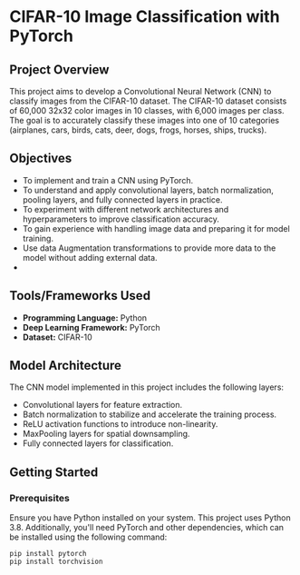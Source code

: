 # CIFAR-10 Image Classification with PyTorch

## Project Overview
This project aims to develop a Convolutional Neural Network (CNN) to classify images from the CIFAR-10 dataset. The CIFAR-10 dataset consists of 60,000 32x32 color images in 10 classes, with 6,000 images per class. The goal is to accurately classify these images into one of 10 categories (airplanes, cars, birds, cats, deer, dogs, frogs, horses, ships, trucks).

## Objectives
- To implement and train a CNN using PyTorch.
- To understand and apply convolutional layers, batch normalization, pooling layers, and fully connected layers in practice.
- To experiment with different network architectures and hyperparameters to improve classification accuracy.
- To gain experience with handling image data and preparing it for model training.
- Use data Augmentation transformations to provide more data to the model without adding external data.
- 
## Tools/Frameworks Used
- **Programming Language:** Python
- **Deep Learning Framework:** PyTorch
- **Dataset:** CIFAR-10

## Model Architecture
The CNN model implemented in this project includes the following layers:
- Convolutional layers for feature extraction.
- Batch normalization to stabilize and accelerate the training process.
- ReLU activation functions to introduce non-linearity.
- MaxPooling layers for spatial downsampling.
- Fully connected layers for classification.

## Getting Started
### Prerequisites
Ensure you have Python installed on your system. This project uses Python 3.8. Additionally, you'll need PyTorch and other dependencies, which can be installed using the following command:
```
pip install pytorch
pip install torchvision
```

